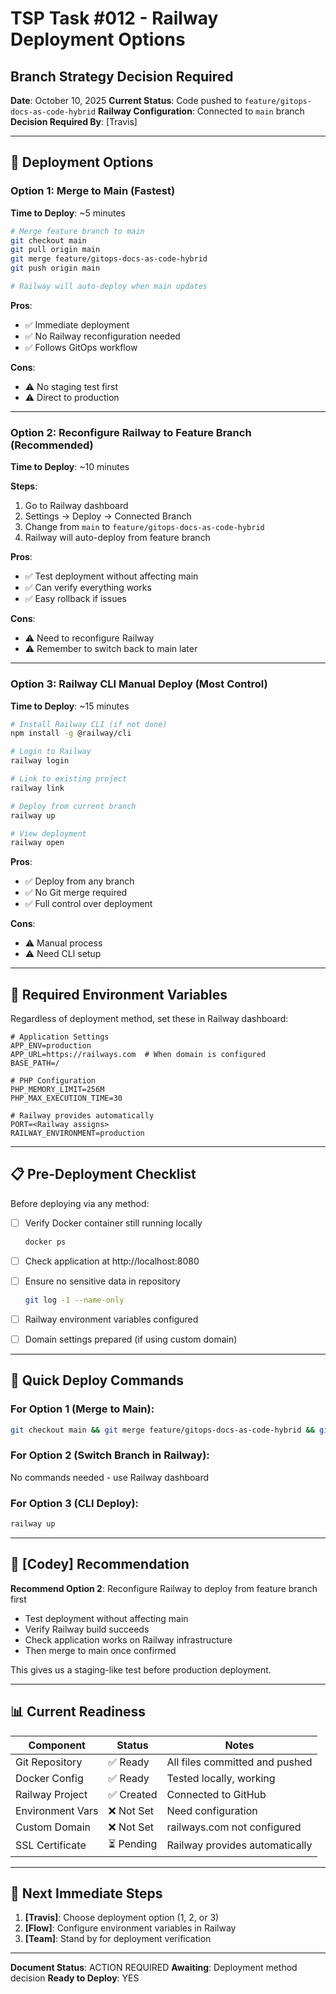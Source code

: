 # TSP Task #012 - Railway Deployment Options
## Branch Strategy Decision Required

**Date**: October 10, 2025
**Current Status**: Code pushed to `feature/gitops-docs-as-code-hybrid`
**Railway Configuration**: Connected to `main` branch
**Decision Required By**: [Travis]

---

## 🎯 Deployment Options

### Option 1: Merge to Main (Fastest)
**Time to Deploy**: ~5 minutes

```bash
# Merge feature branch to main
git checkout main
git pull origin main
git merge feature/gitops-docs-as-code-hybrid
git push origin main

# Railway will auto-deploy when main updates
```

**Pros**:
- ✅ Immediate deployment
- ✅ No Railway reconfiguration needed
- ✅ Follows GitOps workflow

**Cons**:
- ⚠️ No staging test first
- ⚠️ Direct to production

---

### Option 2: Reconfigure Railway to Feature Branch (Recommended)
**Time to Deploy**: ~10 minutes

**Steps**:
1. Go to Railway dashboard
2. Settings → Deploy → Connected Branch
3. Change from `main` to `feature/gitops-docs-as-code-hybrid`
4. Railway will auto-deploy from feature branch

**Pros**:
- ✅ Test deployment without affecting main
- ✅ Can verify everything works
- ✅ Easy rollback if issues

**Cons**:
- ⚠️ Need to reconfigure Railway
- ⚠️ Remember to switch back to main later

---

### Option 3: Railway CLI Manual Deploy (Most Control)
**Time to Deploy**: ~15 minutes

```bash
# Install Railway CLI (if not done)
npm install -g @railway/cli

# Login to Railway
railway login

# Link to existing project
railway link

# Deploy from current branch
railway up

# View deployment
railway open
```

**Pros**:
- ✅ Deploy from any branch
- ✅ No Git merge required
- ✅ Full control over deployment

**Cons**:
- ⚠️ Manual process
- ⚠️ Need CLI setup

---

## 🔧 Required Environment Variables

Regardless of deployment method, set these in Railway dashboard:

```env
# Application Settings
APP_ENV=production
APP_URL=https://railways.com  # When domain is configured
BASE_PATH=/

# PHP Configuration
PHP_MEMORY_LIMIT=256M
PHP_MAX_EXECUTION_TIME=30

# Railway provides automatically
PORT=<Railway assigns>
RAILWAY_ENVIRONMENT=production
```

---

## 📋 Pre-Deployment Checklist

Before deploying via any method:

- [ ] Verify Docker container still running locally
  ```bash
  docker ps
  ```

- [ ] Check application at http://localhost:8080

- [ ] Ensure no sensitive data in repository
  ```bash
  git log -1 --name-only
  ```

- [ ] Railway environment variables configured

- [ ] Domain settings prepared (if using custom domain)

---

## 🚀 Quick Deploy Commands

### For Option 1 (Merge to Main):
```bash
git checkout main && git merge feature/gitops-docs-as-code-hybrid && git push
```

### For Option 2 (Switch Branch in Railway):
No commands needed - use Railway dashboard

### For Option 3 (CLI Deploy):
```bash
railway up
```

---

## 🎯 [Codey] Recommendation

**Recommend Option 2**: Reconfigure Railway to deploy from feature branch first
- Test deployment without affecting main
- Verify Railway build succeeds
- Check application works on Railway infrastructure
- Then merge to main once confirmed

This gives us a staging-like test before production deployment.

---

## 📊 Current Readiness

| Component | Status | Notes |
|-----------|--------|-------|
| Git Repository | ✅ Ready | All files committed and pushed |
| Docker Config | ✅ Ready | Tested locally, working |
| Railway Project | ✅ Created | Connected to GitHub |
| Environment Vars | ❌ Not Set | Need configuration |
| Custom Domain | ❌ Not Set | railways.com not configured |
| SSL Certificate | ⏳ Pending | Railway provides automatically |

---

## 🔄 Next Immediate Steps

1. **[Travis]**: Choose deployment option (1, 2, or 3)
2. **[Flow]**: Configure environment variables in Railway
3. **[Team]**: Stand by for deployment verification

---

**Document Status**: ACTION REQUIRED
**Awaiting**: Deployment method decision
**Ready to Deploy**: YES